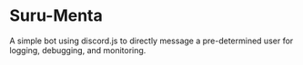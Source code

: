 # Suru-Menta
 A simple bot using discord.js to directly message a pre-determined user for logging, debugging, and monitoring.

